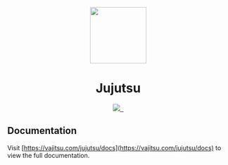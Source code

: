 <p align="center">
  <a href="https://vajitsu.com/riku">
    <picture>
      <source media="(prefers-color-scheme: dark)" srcset="https://vajitsu.com/assets/jujutsu/logo/circle/dark.png">
      <img src="https://vajitsu.com/assets/jujutsu/logo/circle/light.png" height="128">
    </picture>
  </a>
  <h1 align="center">Jujutsu</h1>
</p>

<p align="center">
  <a aria-label="Jujutsu logo" href="https://vajitsu.com">
    <img src="https://img.shields.io/badge/MADE%20BY%20VAJITSU-000000.svg?style=for-the-badge&logo=node&labelColor=000">
  </a>
  <a aria-label="NPM version" href="https://www.npmjs.com/package/jujutsu">
    <img alt="" src="https://img.shields.io/npm/v/jujutsu.svg?style=for-the-badge&labelColor=000000">
  </a>
  <a aria-label="License" href="https://github.com/vajitsu/jujutsu/blob/main/license.md">
    <img alt="" src="https://img.shields.io/npm/l/jujutsu.svg?style=for-the-badge&labelColor=000000">
  </a>
</p>

## Documentation

Visit [https://vajitsu.com/jujutsu/docs](https://vajitsu.com/jujutsu/docs) to view the full documentation.
